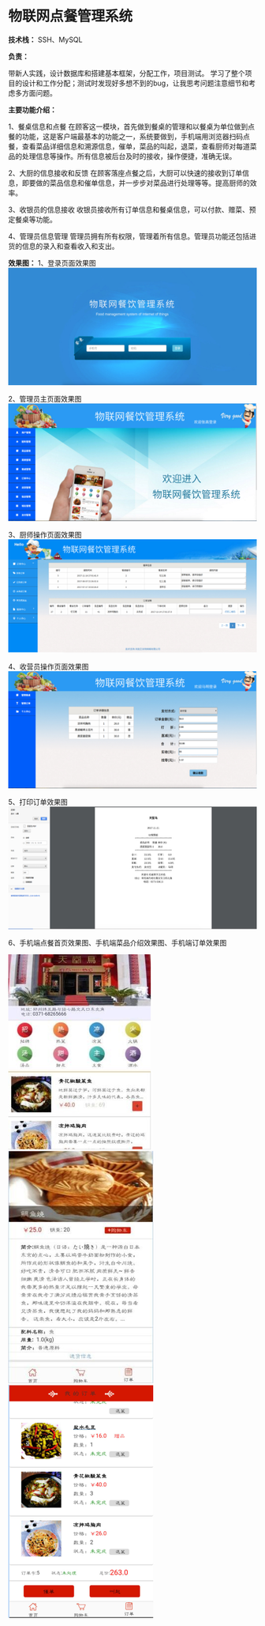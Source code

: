 # 物联网点餐管理系统

**技术栈：** SSH、MySQL

**负责：**

带新人实践，设计数据库和搭建基本框架，分配工作，项目测试。
学习了整个项目的设计和工作分配；测试时发现好多想不到的bug，让我思考问题注意细节和考虑多方面问题。

**主要功能介绍：**

1、餐桌信息和点餐
在顾客这一模块，首先做到餐桌的管理和以餐桌为单位做到点餐的功能，这是客户端最基本的功能之一，系统要做到，手机端用浏览器扫码点餐，查看菜品详细信息和溯源信息，催单，菜品的叫起，退菜，查看厨师对每道菜品的处理信息等操作。所有信息被后台及时的接收，操作便捷，准确无误。

2、大厨的信息接收和反馈
在顾客落座点餐之后，大厨可以快速的接收到订单信息，即要做的菜品信息和催单信息，并一步步对菜品进行处理等等。提高厨师的效率。

3、收银员的信息接收
收银员接收所有订单信息和餐桌信息，可以付款、赠菜、预定餐桌等功能。

4、管理员信息管理
管理员拥有所有权限，管理着所有信息。管理员功能还包括进货的信息的录入和查看收入和支出。

**效果图：**
1、登录页面效果图
![这里写图片描述](https://github.com/jiaoxiangyu/videovPictures/blob/master/order/login.png)

2、管理员主页面效果图
![这里写图片描述](https://github.com/jiaoxiangyu/videovPictures/blob/master/order/admin.png)

3、厨师操作页面效果图
![这里写图片描述](https://github.com/jiaoxiangyu/videovPictures/blob/master/order/cook.png)

4、收营员操作页面效果图
![这里写图片描述](https://github.com/jiaoxiangyu/videovPictures/blob/master/order/cashier.png)

5、打印订单效果图
![这里写图片描述](https://github.com/jiaoxiangyu/videovPictures/blob/master/order/printing.png)

6、手机端点餐首页效果图、手机端菜品介绍效果图、手机端订单效果图

![这里写图片描述](https://github.com/jiaoxiangyu/videovPictures/blob/master/order/phoneIndex.jpg)
![这里写图片描述](https://github.com/jiaoxiangyu/videovPictures/blob/master/order/introduce.jpg)
![这里写图片描述](https://github.com/jiaoxiangyu/videovPictures/blob/master/order/order.png)


